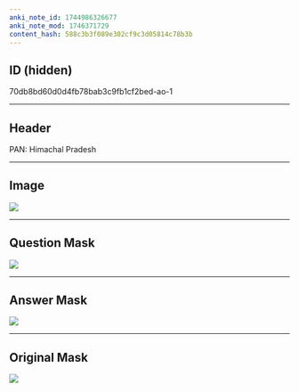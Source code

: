 ```yaml
---
anki_note_id: 1744986326677
anki_note_mod: 1746371729
content_hash: 588c3b3f089e302cf9c3d05814c78b3b
---
```


## ID (hidden)

70db8bd60d0d4fb78bab3c9fb1cf2bed-ao-1

<hr/>

## Header

PAN: Himachal Pradesh

<hr/>

## Image

![](tmpeuhj6nts.png)

<hr/>

## Question Mask

![](70db8bd60d0d4fb78bab3c9fb1cf2bed-ao-1-Q.svg)

<hr/>

## Answer Mask

![](70db8bd60d0d4fb78bab3c9fb1cf2bed-ao-1-A.svg)

<hr/>

## Original Mask

![](70db8bd60d0d4fb78bab3c9fb1cf2bed-ao-O.svg)